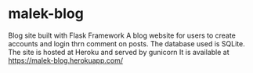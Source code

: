 # malek-blog
Blog site built with Flask Framework
A blog website for users to create accounts and login thrn comment on posts.
The database used is SQLite.
The site is hosted at Heroku and served by gunicorn
It is available at https://malek-blog.herokuapp.com/
